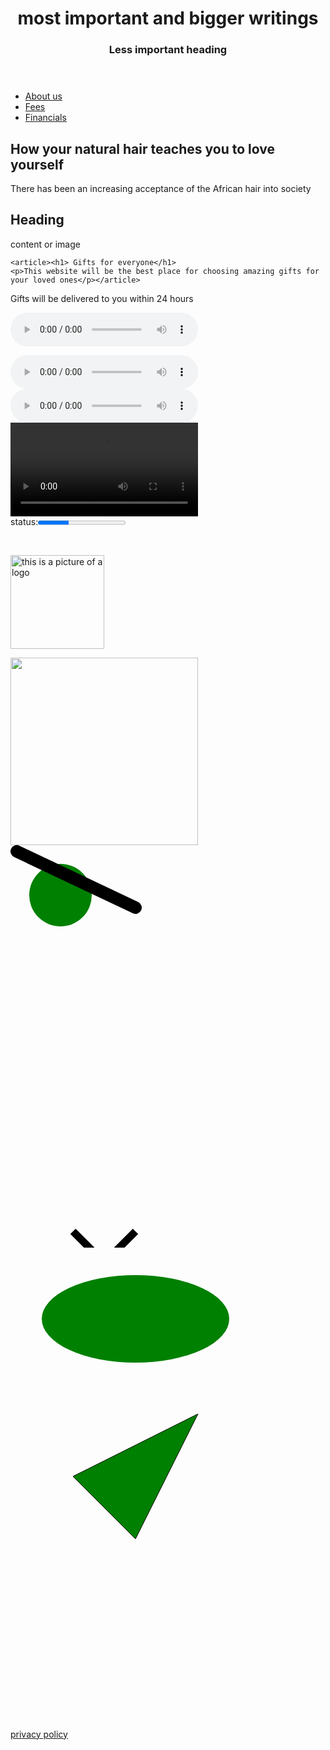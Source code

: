<!DOCTYPE html>
<html lang="en">
<head>
    <meta charset="UTF-8">
    <meta http-equiv="X-UA-Compatible" content="IE=edge">
    <meta name="viewport" content="width=>, initial-scale=1.0">
    <title>Document</title>
<!--
<script> 
function allowDrop(ev) {
    ev.preventDefault();
}
function drag(ev) {
    ev.dataTransfer.setData ("text");
    ev.target.appendChild(document.getElemenById(data));
}</script> (i think these particular lines of code is causing my browser to load more slowly and it's causing 
it to hang. I tried creating draggable images. at this point in time, it's draggable even without putting this script in the head tag
At this current moment i do not have an understanding of java script. My question is: what is the relevance of these lines of code and what does it do)
-->
</head>
<body>
   <header> 
       <h1>most important and bigger writings</h1>
       <h3>Less important heading</h3>
   </header> 
   <nav>
       <ul><li><a href="www.aboutme.com">About us</a></li>
        <li><a href="www.dontdisturbme.com"> Fees</a></li>
        <li><a href="www.weareamazing.org">Financials</a></li>
    </ul>
   </nav>
   <article><h1> How your natural hair teaches you to love yourself</h1>
<p>There has been an increasing acceptance of the African hair into society</p>
</article>
<article>
    <h1> Heading</h1>
    <p>content or image</p></article>

    <article><h1> Gifts for everyone</h1>
    <p>This website will be the best place for choosing amazing gifts for your loved ones</p></article>
<aside><p>Gifts will be delivered to you within 24 hours</p></aside>
<audio src="audio.mp3" controls> Audio element not supported by your browser</audio> <br />

<audio controls autoplay><source src="audio.mp3" type="audio/mpeg"> <source src="audio.ogg" type="audio/ogg"></audio> <br />
<audio controls autoplay loop><source src="audio.mp3" type="audio/mpeg">
<source src="audio.ogg" type="audio/ogg"> Audio element 1is not supported by your browser</audio><br />
<video controls autoplay loop> <source src="video.mp4" type="video/mp4"> 
<source src="video.ogg" type="video/ogg"> Video is not supported by your browser</video> <br />
status:<progress min="0" max="100" value="35"></progress> 
<!--localStorage.setItem("key1", "value1")
//this will print the value
alert(localStorage.getItem("key1"));
localStorage.clear(); this is a comment. this particular code to create a local storage is deploying on the webpage as a text after the video embedded-->
<br />

 <!-- (what is being defined here and how do i create draggable images.
    What function does draggable images hold in a webpage. why should i create them?)
    <div id="box" ondrop="drop(event)"
ondragover="allowDrop(event)"
style="border:1px  solid black; width:200px; height:200px"></div> -->
<img id="image"  src="c:\Users\HELLO\Pictures\adidas.png"  draggable="true" 
ondragstart="drag(event)" width= "150" height= "150" 
 alt = "this is a picture of a logo" /> <!--this particular image is dragging, but it's not dropping anywhere-->

 <img src="c:\Users\HELLO\Pictures\adidas.png" alt="" height="300"/>
 <svg width="2000" height="2000"><circle cx="80" cy="80" r="50" fill="green" /> <svg />

 <!-- (this partcular shape is not showing in the browser. what could be the problem with the line of code)<svg width="2000" height="2000>
     <rect width="300" height="100" x="20" y="20" fill="green"/>
 </svg>-->

 <svg width="400" height="410">
     <line x1="10" y1="10" x2="200" y2="100"
     style="stroke:#000000; stroke-linecap: round; stroke-width: 20;" />
 </svg>

 <!--why are the svg properties displaying on each other in the browser?-->

 <svg width="2000" height="500"><polyline style="stroke-linejoin:miter; stroke: black; 
stroke-width: 12; fill: none;" points="100 100, 150 150, 200 100" /></svg>

<svg height="500" width="1000">
    <ellipse cx="200" cy="100" rx="150" ry="70" style="fill: green;"/>
</svg>
<svg width="2000" height="2000">
    <polygon points="100 100, 200 200, 300 0" style="fill: green; stroke: black;"/>
</svg>
</body>
<footer> <a href="www.myprivacypolicy.com">privacy policy</a></footer>
</html>
